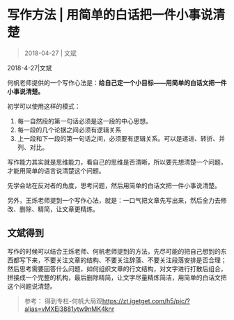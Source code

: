 # 写作方法 | 用简单的白话把一件小事说清楚

> 2018-04-27 | 文斌

2018-4-27|文斌

何帆老师提供的一个写作心法是：**给自己定一个小目标——用简单的白话文把一件小事说清楚。**

初学可以使用这样的模式：

1. 每一自然段的第一句话必须是这一段的中心思想。
2. 每一段的几个论据之间必须有逻辑关系
3. 上一段和下一段的第一句话之间，必须要有逻辑关系。可以是递进、转折、并列、对比。

写作能力其实就是思维能力，看自己的思维是否清晰，所以要先想清楚一个问题，才能用简单的语言说清楚这个问题。

先学会站在反对者的角度，思考问题，然后用简单的白话文把一件小事说清楚。

另外，王烁老师提到一个写作心法，就是：一口气把文章先写出来，然后全力去修改、删除、精简，让文章更精炼。

## 文斌得到

写作的时候可以结合王烁老师、何帆老师提到的方法，先尽可能的把自己想到的东西都写下来，不要关注文章的结构、不要关注辞藻、不要关注段落安排是否合理；然后思考需要回答什么问题，如何组织文章的行文结构，对文字进行打散后组合，拼接成一个完整的机构，最后删除精简，让文字尽量精炼简洁，用简单的白话文把这个问题说清楚。

> 参考： 得到专栏-何帆大局观<https://zt.igetget.com/h5/pic/?alias=vMXEj3881ytw9nMK4knr>
